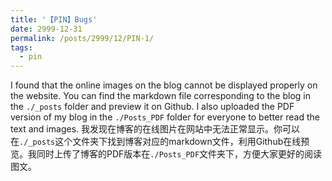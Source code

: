 ```yaml
---
title: '【PIN】Bugs'
date: 2999-12-31
permalink: /posts/2999/12/PIN-1/
tags:
  - pin
---
```


I found that the online images on the blog cannot be displayed properly on the website. You can find the markdown file corresponding to the blog in the `./_posts` folder and preview it on Github. I also uploaded the PDF version of my blog in the `./Posts_PDF` folder for everyone to better read the text and images.
我发现在博客的在线图片在网站中无法正常显示。你可以在`./_posts`这个文件夹下找到博客对应的markdown文件，利用Github在线预览。我同时上传了博客的PDF版本在`./Posts_PDF`文件夹下，方便大家更好的阅读图文。

